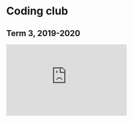 # Coding club

## Term 3, 2019-2020

<iframe src="https://docs.google.com/presentation/d/e/2PACX-1vTf8HOI-37t_zo5Xe6iGKFxPP1enVmf3pYC1kYI39a-vA8_sH_Nc9qwgwT2WOJgclG14x17oGIp3NZH/embed?start=false&loop=false" frameborder="0" width="320" height="190" allowfullscreen="true" mozallowfullscreen="true" webkitallowfullscreen="true"></iframe>

